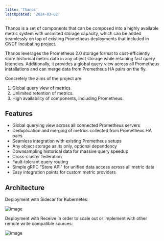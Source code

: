 ```yaml
---
title: 'Thanos'
lastUpdated: '2024-03-02'
---
```


Thanos is a set of components that can be composed into a highly available metric system with unlimited storage capacity, which can be added seamlessly on top of existing Prometheus deployments that included in CNCF Incubating project.

Thanos leverages the Prometheus 2.0 storage format to cost-efficiently store historical metric data in any object storage while retaining fast query latencies. Additionally, it provides a global query view across all Prometheus installations and can merge data from Prometheus HA pairs on the fly.

Concretely the aims of the project are:

1. Global query view of metrics.
2. Unlimited retention of metrics.
3. High availability of components, including Prometheus.

## Features

- Global querying view across all connected Prometheus servers
- Deduplication and merging of metrics collected from Prometheus HA pairs
- Seamless integration with existing Prometheus setups
- Any object storage as its only, optional dependency
- Downsampling historical data for massive query speedup
- Cross-cluster federation
- Fault-tolerant query routing
- Simple gRPC "Store API" for unified data access across all metric data
- Easy integration points for custom metric providers

## Architecture

Deployment with Sidecar for Kubernetes:

![image](https://github.com/rlaisqls/TIL/assets/81006587/cad6a570-e180-40cd-b161-11af7b0e6543)

Deployment with Receive in order to scale out or implement with other remote write compatible sources:

![image](https://github.com/rlaisqls/TIL/assets/81006587/aef440a3-a1e7-43f3-9faa-1acf22603a41)


